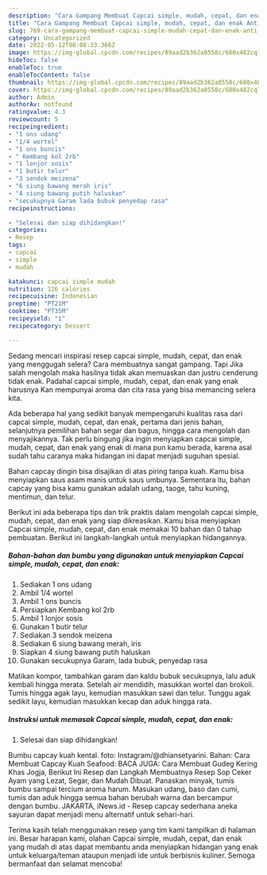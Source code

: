 ```yaml
---
description: "Cara Gampang Membuat Capcai simple, mudah, cepat, dan enak Anti Gagal"
title: "Cara Gampang Membuat Capcai simple, mudah, cepat, dan enak Anti Gagal"
slug: 769-cara-gampang-membuat-capcai-simple-mudah-cepat-dan-enak-anti-gagal
category: Uncategorized
date: 2022-05-12T06:08:33.366Z
image: https://img-global.cpcdn.com/recipes/89aad2b362a0558c/680x482cq70/capcai-simple-mudah-cepat-dan-enak-foto-resep-utama.jpg
hideToc: false
enableToc: true
enableTocContent: false
thumbnail: https://img-global.cpcdn.com/recipes/89aad2b362a0558c/680x482cq70/capcai-simple-mudah-cepat-dan-enak-foto-resep-utama.jpg
cover: https://img-global.cpcdn.com/recipes/89aad2b362a0558c/680x482cq70/capcai-simple-mudah-cepat-dan-enak-foto-resep-utama.jpg
author: Admin
authorAv: notfound
ratingvalue: 4.3
reviewcount: 5
recipeingredient:
- "1 ons udang"
- "1/4 wortel"
- "1 ons buncis"
- " Kembang kol 2rb"
- "1 lonjor sosis"
- "1 butir telur"
- "3 sendok meizena"
- "6 siung bawang merah iris"
- "4 siung bawang putih haluskan"
- "secukupnya Garam lada bubuk penyedap rasa"
recipeinstructions:

- "Selesai dan siap dihidangkan!"
categories:
- Resep
tags:
- capcai
- simple
- mudah

katakunci: capcai simple mudah 
nutrition: 126 calories
recipecuisine: Indonesian
preptime: "PT21M"
cooktime: "PT35M"
recipeyield: "1"
recipecategory: Dessert

---
```



Sedang mencari inspirasi resep capcai simple, mudah, cepat, dan enak yang menggugah selera? Cara membuatnya sangat gampang. Tapi Jika salah mengolah maka hasilnya tidak akan memuaskan dan justru cenderung tidak enak. Padahal capcai simple, mudah, cepat, dan enak yang enak harusnya Kan mempunyai aroma dan cita rasa yang bisa memancing selera kita.


Ada beberapa hal yang sedikit banyak mempengaruhi kualitas rasa dari capcai simple, mudah, cepat, dan enak, pertama dari jenis bahan, selanjutnya pemilihan bahan segar dan bagus, hingga cara mengolah dan menyajikannya. Tak perlu bingung jika ingin menyiapkan capcai simple, mudah, cepat, dan enak yang enak di mana pun kamu berada, karena asal sudah tahu caranya maka hidangan ini dapat menjadi suguhan spesial.

Bahan capcay dingin bisa disajikan di atas piring tanpa kuah. Kamu bisa menyiapkan saus asam manis untuk saus umbunya. Sementara itu, bahan capcay yang bisa kamu gunakan adalah udang, taoge, tahu kuning, mentimun, dan telur.


Berikut ini ada beberapa tips dan trik praktis dalam mengolah capcai simple, mudah, cepat, dan enak yang siap dikreasikan. Kamu bisa menyiapkan Capcai simple, mudah, cepat, dan enak memakai 10 bahan dan 0 tahap pembuatan. Berikut ini langkah-langkah untuk menyiapkan hidangannya.

<!--inarticleads1-->

##### Bahan-bahan dan bumbu yang digunakan untuk menyiapkan Capcai simple, mudah, cepat, dan enak:

1. Sediakan 1 ons udang
1. Ambil 1/4 wortel
1. Ambil 1 ons buncis
1. Persiapkan  Kembang kol 2rb
1. Ambil 1 lonjor sosis
1. Gunakan 1 butir telur
1. Sediakan 3 sendok meizena
1. Sediakan 6 siung bawang merah, iris
1. Siapkan 4 siung bawang putih haluskan
1. Gunakan secukupnya Garam, lada bubuk, penyedap rasa


Matikan kompor, tambahkan garam dan kaldu bubuk secukupnya, lalu aduk kembali hingga merata. Setelah air mendidih, masukkan wortel dan brokoli. Tumis hingga agak layu, kemudian masukkan sawi dan telur. Tunggu agak sedikit layu, kemudian masukkan kecap dan aduk hingga rata. 

<!--inarticleads2-->

##### Instruksi untuk memasak Capcai simple, mudah, cepat, dan enak:


1. Selesai dan siap dihidangkan!

Bumbu capcay kuah kental. foto: Instagram/@dhiansetyarini. Bahan: Cara Membuat Capcay Kuah Seafood: BACA JUGA: Cara Membuat Gudeg Kering Khas Jogja, Berikut Ini Resep dan Langkah Membuatnya Resep Sop Ceker Ayam yang Lezat, Segar, dan Mudah Dibuat. Panaskan minyak, tumis bumbu sampai tercium aroma harum. Masukan udang, baso dan cumi, tumis dan aduk hingga semua bahan berubah warna dan bercampur dengan bumbu. JAKARTA, iNews.id - Resep capcay sederhana aneka sayuran dapat menjadi menu alternatif untuk sehari-hari. 

Terima kasih telah menggunakan resep yang tim kami tampilkan di halaman ini. Besar harapan kami, olahan Capcai simple, mudah, cepat, dan enak yang mudah di atas dapat membantu anda menyiapkan hidangan yang enak untuk keluarga/teman ataupun menjadi ide untuk berbisnis kuliner. Semoga bermanfaat dan selamat mencoba!
